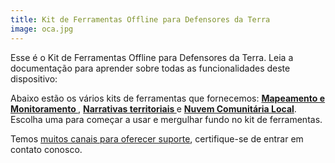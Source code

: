```yaml
---
title: Kit de Ferramentas Offline para Defensores da Terra
image: oca.jpg
---
```


Esse é o Kit de Ferramentas Offline para Defensores da Terra. Leia a documentação para aprender sobre todas as funcionalidades deste dispositivo:

<app-button :noMargin="true" localurl=":8086/all/https://docs.earthdefenderstoolkit.com/device-usage/first-steps" text="Leia documentação"></app-button>

Abaixo estão os vários kits de ferramentas que fornecemos: **[Mapeamento e Monitoramento ](/mapping-and-monitoring)**, **[Narrativas territoriais ](/geo-storytelling)** e **[Nuvem Comunitária Local](/storing-sharing)**. Escolha uma para começar a usar e mergulhar fundo no kit de ferramentas.

Temos [muitos canais para oferecer suporte](#support-and-contributing), certifique-se de entrar em contato conosco.
